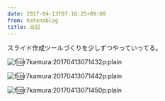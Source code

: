 ```yaml
---
date: 2017-04-13T07:16:25+09:00
from: hatenablog
title: 日記
---
```

スライド作成ツールづくりを少しずつやっていってる。

![f:id:r7kamura:20170413071432p:plain](https://cdn-ak.f.st-hatena.com/images/fotolife/r/r7kamura/20170413/20170413071432.png "f:id:r7kamura:20170413071432p:plain")

![f:id:r7kamura:20170413071442p:plain](https://cdn-ak.f.st-hatena.com/images/fotolife/r/r7kamura/20170413/20170413071442.png "f:id:r7kamura:20170413071442p:plain")

![f:id:r7kamura:20170413071450p:plain](https://cdn-ak.f.st-hatena.com/images/fotolife/r/r7kamura/20170413/20170413071450.png "f:id:r7kamura:20170413071450p:plain")

